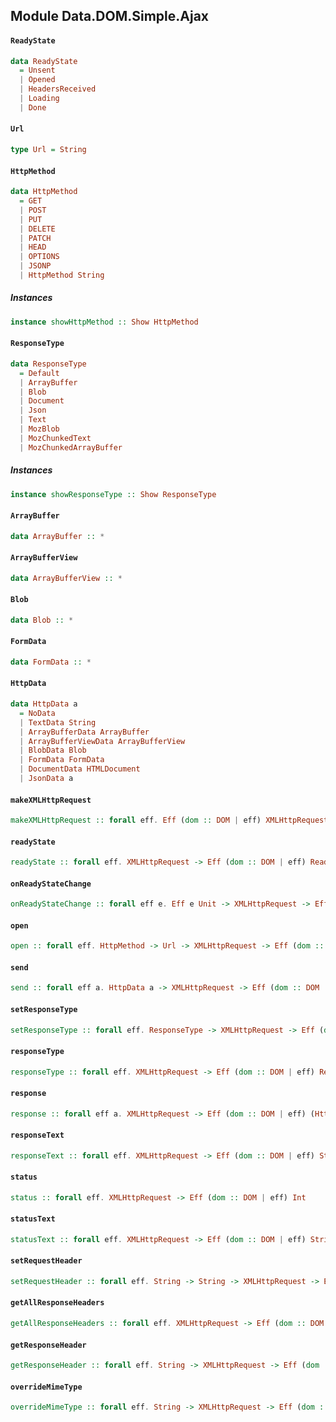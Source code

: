 ## Module Data.DOM.Simple.Ajax

#### `ReadyState`

``` purescript
data ReadyState
  = Unsent
  | Opened
  | HeadersReceived
  | Loading
  | Done
```

#### `Url`

``` purescript
type Url = String
```

#### `HttpMethod`

``` purescript
data HttpMethod
  = GET
  | POST
  | PUT
  | DELETE
  | PATCH
  | HEAD
  | OPTIONS
  | JSONP
  | HttpMethod String
```

##### Instances
``` purescript
instance showHttpMethod :: Show HttpMethod
```

#### `ResponseType`

``` purescript
data ResponseType
  = Default
  | ArrayBuffer
  | Blob
  | Document
  | Json
  | Text
  | MozBlob
  | MozChunkedText
  | MozChunkedArrayBuffer
```

##### Instances
``` purescript
instance showResponseType :: Show ResponseType
```

#### `ArrayBuffer`

``` purescript
data ArrayBuffer :: *
```

#### `ArrayBufferView`

``` purescript
data ArrayBufferView :: *
```

#### `Blob`

``` purescript
data Blob :: *
```

#### `FormData`

``` purescript
data FormData :: *
```

#### `HttpData`

``` purescript
data HttpData a
  = NoData
  | TextData String
  | ArrayBufferData ArrayBuffer
  | ArrayBufferViewData ArrayBufferView
  | BlobData Blob
  | FormData FormData
  | DocumentData HTMLDocument
  | JsonData a
```

#### `makeXMLHttpRequest`

``` purescript
makeXMLHttpRequest :: forall eff. Eff (dom :: DOM | eff) XMLHttpRequest
```

#### `readyState`

``` purescript
readyState :: forall eff. XMLHttpRequest -> Eff (dom :: DOM | eff) ReadyState
```

#### `onReadyStateChange`

``` purescript
onReadyStateChange :: forall eff e. Eff e Unit -> XMLHttpRequest -> Eff (dom :: DOM | eff) Unit
```

#### `open`

``` purescript
open :: forall eff. HttpMethod -> Url -> XMLHttpRequest -> Eff (dom :: DOM | eff) Unit
```

#### `send`

``` purescript
send :: forall eff a. HttpData a -> XMLHttpRequest -> Eff (dom :: DOM | eff) Unit
```

#### `setResponseType`

``` purescript
setResponseType :: forall eff. ResponseType -> XMLHttpRequest -> Eff (dom :: DOM | eff) Unit
```

#### `responseType`

``` purescript
responseType :: forall eff. XMLHttpRequest -> Eff (dom :: DOM | eff) ResponseType
```

#### `response`

``` purescript
response :: forall eff a. XMLHttpRequest -> Eff (dom :: DOM | eff) (HttpData a)
```

#### `responseText`

``` purescript
responseText :: forall eff. XMLHttpRequest -> Eff (dom :: DOM | eff) String
```

#### `status`

``` purescript
status :: forall eff. XMLHttpRequest -> Eff (dom :: DOM | eff) Int
```

#### `statusText`

``` purescript
statusText :: forall eff. XMLHttpRequest -> Eff (dom :: DOM | eff) String
```

#### `setRequestHeader`

``` purescript
setRequestHeader :: forall eff. String -> String -> XMLHttpRequest -> Eff (dom :: DOM | eff) Unit
```

#### `getAllResponseHeaders`

``` purescript
getAllResponseHeaders :: forall eff. XMLHttpRequest -> Eff (dom :: DOM | eff) String
```

#### `getResponseHeader`

``` purescript
getResponseHeader :: forall eff. String -> XMLHttpRequest -> Eff (dom :: DOM | eff) (Maybe String)
```

#### `overrideMimeType`

``` purescript
overrideMimeType :: forall eff. String -> XMLHttpRequest -> Eff (dom :: DOM | eff) Unit
```


